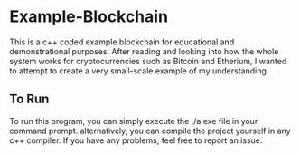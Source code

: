 # Example-Blockchain
This is a c++ coded example blockchain for educational and demonstrational purposes. After reading and looking into how the whole system works for cryptocurrencies such as Bitcoin and Etherium, I wanted to attempt to create a very small-scale example of my understanding.

## To Run
To run this program, you can simply execute the ./a.exe file in your command prompt. alternatively, you can compile the project yourself in any c++ compiler. If you have any problems, feel free to report an issue.
